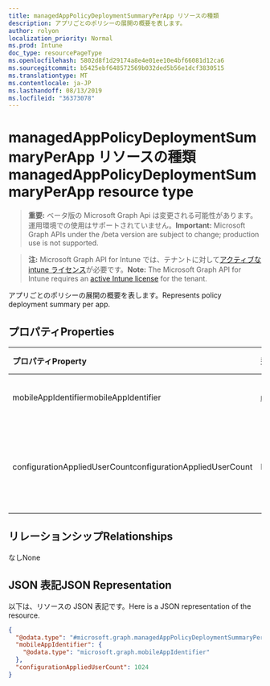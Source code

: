 ```yaml
---
title: managedAppPolicyDeploymentSummaryPerApp リソースの種類
description: アプリごとのポリシーの展開の概要を表します。
author: rolyon
localization_priority: Normal
ms.prod: Intune
doc_type: resourcePageType
ms.openlocfilehash: 5802d8f1d29174a8e4e01ee10e4bf66081d12ca6
ms.sourcegitcommit: b5425ebf648572569b032ded5b56e1dcf3830515
ms.translationtype: MT
ms.contentlocale: ja-JP
ms.lasthandoff: 08/13/2019
ms.locfileid: "36373078"
---
```

# <a name="managedapppolicydeploymentsummaryperapp-resource-type"></a><span data-ttu-id="1f244-103">managedAppPolicyDeploymentSummaryPerApp リソースの種類</span><span class="sxs-lookup"><span data-stu-id="1f244-103">managedAppPolicyDeploymentSummaryPerApp resource type</span></span>

> <span data-ttu-id="1f244-104">**重要:** ベータ版の Microsoft Graph Api は変更される可能性があります。運用環境での使用はサポートされていません。</span><span class="sxs-lookup"><span data-stu-id="1f244-104">**Important:** Microsoft Graph APIs under the /beta version are subject to change; production use is not supported.</span></span>

> <span data-ttu-id="1f244-105">**注:** Microsoft Graph API for Intune では、テナントに対して[アクティブな intune ライセンス](https://go.microsoft.com/fwlink/?linkid=839381)が必要です。</span><span class="sxs-lookup"><span data-stu-id="1f244-105">**Note:** The Microsoft Graph API for Intune requires an [active Intune license](https://go.microsoft.com/fwlink/?linkid=839381) for the tenant.</span></span>

<span data-ttu-id="1f244-106">アプリごとのポリシーの展開の概要を表します。</span><span class="sxs-lookup"><span data-stu-id="1f244-106">Represents policy deployment summary per app.</span></span>

## <a name="properties"></a><span data-ttu-id="1f244-107">プロパティ</span><span class="sxs-lookup"><span data-stu-id="1f244-107">Properties</span></span>
|<span data-ttu-id="1f244-108">プロパティ</span><span class="sxs-lookup"><span data-stu-id="1f244-108">Property</span></span>|<span data-ttu-id="1f244-109">型</span><span class="sxs-lookup"><span data-stu-id="1f244-109">Type</span></span>|<span data-ttu-id="1f244-110">説明</span><span class="sxs-lookup"><span data-stu-id="1f244-110">Description</span></span>|
|:---|:---|:---|
|<span data-ttu-id="1f244-111">mobileAppIdentifier</span><span class="sxs-lookup"><span data-stu-id="1f244-111">mobileAppIdentifier</span></span>|[<span data-ttu-id="1f244-112">mobileAppIdentifier</span><span class="sxs-lookup"><span data-stu-id="1f244-112">mobileAppIdentifier</span></span>](../resources/intune-mam-mobileappidentifier.md)|<span data-ttu-id="1f244-113">アプリの展開</span><span class="sxs-lookup"><span data-stu-id="1f244-113">Deployment of an app.</span></span>|
|<span data-ttu-id="1f244-114">configurationAppliedUserCount</span><span class="sxs-lookup"><span data-stu-id="1f244-114">configurationAppliedUserCount</span></span>|<span data-ttu-id="1f244-115">Int32</span><span class="sxs-lookup"><span data-stu-id="1f244-115">Int32</span></span>|<span data-ttu-id="1f244-116">ポリシーが適用されているユーザーの数。</span><span class="sxs-lookup"><span data-stu-id="1f244-116">Number of users the policy is applied.</span></span>|

## <a name="relationships"></a><span data-ttu-id="1f244-117">リレーションシップ</span><span class="sxs-lookup"><span data-stu-id="1f244-117">Relationships</span></span>
<span data-ttu-id="1f244-118">なし</span><span class="sxs-lookup"><span data-stu-id="1f244-118">None</span></span>

## <a name="json-representation"></a><span data-ttu-id="1f244-119">JSON 表記</span><span class="sxs-lookup"><span data-stu-id="1f244-119">JSON Representation</span></span>
<span data-ttu-id="1f244-120">以下は、リソースの JSON 表記です。</span><span class="sxs-lookup"><span data-stu-id="1f244-120">Here is a JSON representation of the resource.</span></span>
<!-- {
  "blockType": "resource",
  "@odata.type": "microsoft.graph.managedAppPolicyDeploymentSummaryPerApp"
}
-->
``` json
{
  "@odata.type": "#microsoft.graph.managedAppPolicyDeploymentSummaryPerApp",
  "mobileAppIdentifier": {
    "@odata.type": "microsoft.graph.mobileAppIdentifier"
  },
  "configurationAppliedUserCount": 1024
}
```



